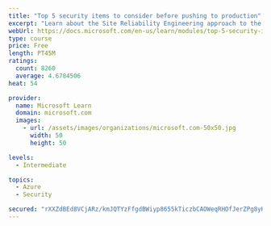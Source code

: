 ```yaml
---
title: "Top 5 security items to consider before pushing to production"
excerpt: "Learn about the Site Reliability Engineering approach to the challenge of assuring reliability and gain a better understanding of why it matters."
webUrl: https://docs.microsoft.com/en-us/learn/modules/top-5-security-items-to-consider/
type: course
price: Free
length: PT45M
ratings:
  count: 8260
  average: 4.6784506
heat: 54

provider:
  name: Microsoft Learn
  domain: microsoft.com
  images:
    - url: /assets/images/organizations/microsoft.com-50x50.jpg
      width: 50
      height: 50

levels:
  - Intermediate

topics:
  - Azure
  - Security

secured: "rXXZdBEd8VCjARz/kmJQTYzFfgdBWiyp8655kTiczbCAOWeqRHOfJerZPg8yHU6kvcOJowJZJ0CQCJWcUncj/51EQTVyDtL8vy2S/BzkpkISpCdcaB8sP9O6gaInLa49/dYGcJBlqc8wf0RKuZwa+fO5s2T1GmLQWZXrxxoPlHkuSNDgwFQWJ+HtKPPAelBn8R7kDu6bZHYUm3isi0XN6HmzYX7y5S2v3p8D4Ow20F5+YOMtgnNvDfx0D4M5P137GCk5xVbtJ5dL5HrVoZqOdFwW5scHGM2oxVLoL7TpP1MzklNYnwctNX4mockClJaE19xON8/SCmmsX8gM3d96W4Ifxt1/ygw+r54MYpeHr4ivsvfurBQM7nQZgudCW+UaixjYhDUBmHlUlgLyKyzb+JbDEilyRqXZBD+a8c5x6JM=;+eAnWNdIG3HwsHXNheNBjw=="
---
```


